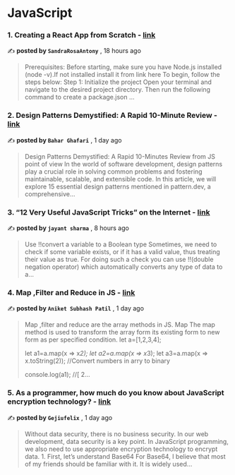 
<h1>JavaScript</h1>
<h3>1. Creating a React App from Scratch - <a href=https://medium.com/@sandraantony2002/creating-a-react-app-from-scratch-850e8d0d7f09?source=tag_page---------0-84--------------------3a628756_b23e_4f09_a7fb_2b9774f0bf95-------17 target="_blank" rel="noopener noreferrer">link</a></h3>

✍️ **posted by `SandraRosaAntony`** , <date>18 hours ago</date>

<blockquote>Prerequisites:
Before starting, make sure you have Node.js installed (node -v).If not installed install it from link here
To begin, follow the steps below: Step 1: Initialize the project
Open your terminal and navigate to the desired project directory. Then run the following command to create a package.json …</blockquote>

<h3>2. Design Patterns Demystified: A Rapid 10-Minute Review - <a href=https://medium.com/@bahaarghafari/design-patterns-demystified-a-rapid-10-minute-review-5a0b41f30d1d?source=tag_page---------1-84--------------------3a628756_b23e_4f09_a7fb_2b9774f0bf95-------17 target="_blank" rel="noopener noreferrer">link</a></h3>

✍️ **posted by `Bahar Ghafari`** , <date>1 day ago</date>

<blockquote>Design Patterns Demystified: A Rapid 10-Minutes Review from JS point of view In the world of software development, design patterns play a crucial role in solving common problems and fostering maintainable, scalable, and extensible code. In this article, we will explore 15 essential design patterns mentioned in pattern.dev, a comprehensive…</blockquote>

<h3>3. “12 Very Useful JavaScript Tricks” on the Internet - <a href=https://medium.com/@jayantez/12-very-useful-javascript-tricks-on-the-internet-ed51c886147d?source=tag_page---------2-84--------------------3a628756_b23e_4f09_a7fb_2b9774f0bf95-------17 target="_blank" rel="noopener noreferrer">link</a></h3>

✍️ **posted by `jayant sharma`** , <date>8 hours ago</date>

<blockquote>Use !!convert a variable to a Boolean type Sometimes, we need to check if some variable exists, or if it has a valid value, thus treating their value as true. For doing such a check you can use !!(double negation operator) which automatically converts any type of data to a…</blockquote>

<h3>4. Map ,Filter and Reduce in JS - <a href=https://medium.com/@asp15299/map-filter-and-reduce-in-js-cb7c435d6f8b?source=tag_page---------3-84--------------------3a628756_b23e_4f09_a7fb_2b9774f0bf95-------17 target="_blank" rel="noopener noreferrer">link</a></h3>

✍️ **posted by `Aniket Subhash Patil`** , <date>1 day ago</date>

<blockquote>Map ,filter and reduce are the array methods in JS. Map The map method is used to transform the array form its existing form to new form as per specified condition. let a=[1,2,3,4];

let a1=a.map(x => x*2);
let a2=a.map(x => x*3);
let a3=a.map(x => x.toString(2)); //Convert numbers in arry to binary

console.log(a1); //[ 2…</blockquote>

<h3>5. As a programmer, how much do you know about JavaScript encryption technology? - <a href=https://medium.com/javascript-in-plain-english/as-a-programmer-how-much-do-you-know-about-javascript-encryption-technology-98dee814e49d?source=tag_page---------4-84--------------------3a628756_b23e_4f09_a7fb_2b9774f0bf95-------17 target="_blank" rel="noopener noreferrer">link</a></h3>

✍️ **posted by `Gejiufelix`** , <date>1 day ago</date>

<blockquote>Without data security, there is no business security. In our web development, data security is a key point. In JavaScript programming, we also need to use appropriate encryption technology to encrypt data. 1. First, let’s understand Base64 For Base64, I believe that most of my friends should be familiar with it. It is widely used…</blockquote>

